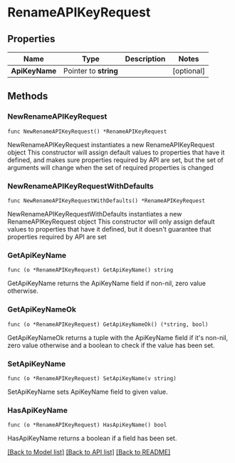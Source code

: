 # RenameAPIKeyRequest

## Properties

Name | Type | Description | Notes
------------ | ------------- | ------------- | -------------
**ApiKeyName** | Pointer to **string** |  | [optional] 

## Methods

### NewRenameAPIKeyRequest

`func NewRenameAPIKeyRequest() *RenameAPIKeyRequest`

NewRenameAPIKeyRequest instantiates a new RenameAPIKeyRequest object
This constructor will assign default values to properties that have it defined,
and makes sure properties required by API are set, but the set of arguments
will change when the set of required properties is changed

### NewRenameAPIKeyRequestWithDefaults

`func NewRenameAPIKeyRequestWithDefaults() *RenameAPIKeyRequest`

NewRenameAPIKeyRequestWithDefaults instantiates a new RenameAPIKeyRequest object
This constructor will only assign default values to properties that have it defined,
but it doesn't guarantee that properties required by API are set

### GetApiKeyName

`func (o *RenameAPIKeyRequest) GetApiKeyName() string`

GetApiKeyName returns the ApiKeyName field if non-nil, zero value otherwise.

### GetApiKeyNameOk

`func (o *RenameAPIKeyRequest) GetApiKeyNameOk() (*string, bool)`

GetApiKeyNameOk returns a tuple with the ApiKeyName field if it's non-nil, zero value otherwise
and a boolean to check if the value has been set.

### SetApiKeyName

`func (o *RenameAPIKeyRequest) SetApiKeyName(v string)`

SetApiKeyName sets ApiKeyName field to given value.

### HasApiKeyName

`func (o *RenameAPIKeyRequest) HasApiKeyName() bool`

HasApiKeyName returns a boolean if a field has been set.


[[Back to Model list]](../README.md#documentation-for-models) [[Back to API list]](../README.md#documentation-for-api-endpoints) [[Back to README]](../README.md)


